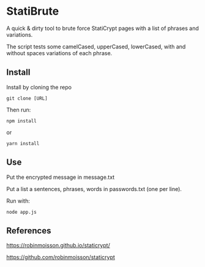 # StatiBrute

A quick & dirty tool to brute force StatiCrypt pages with a list of phrases and variations.

The script tests some camelCased, upperCased, lowerCased, with and without spaces variations of each phrase.

## Install

Install by cloning the repo

````
git clone [URL]
````

Then run:

````
npm install 
````
or
````
yarn install
````

## Use

Put the encrypted message in message.txt

Put a list a sentences, phrases, words in passwords.txt (one per line).

Run with: 

````
node app.js
````

## References

https://robinmoisson.github.io/staticrypt/

https://github.com/robinmoisson/staticrypt

